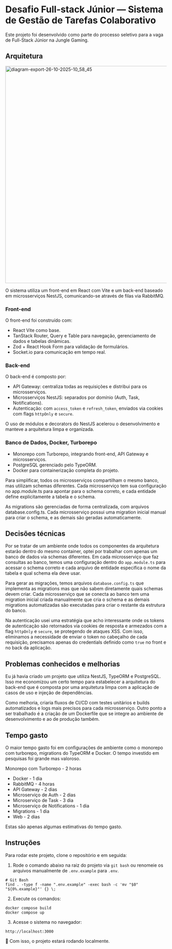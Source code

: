 # Desafio Full-stack Júnior — Sistema de Gestão de Tarefas Colaborativo

Este projeto foi desenvolvido como parte do processo seletivo para a vaga de Full-Stack Júnior na Jungle Gaming.

## Arquitetura

<img width="1160" height="676" alt="diagram-export-26-10-2025-10_58_45" src="https://github.com/user-attachments/assets/415f35d5-4114-483d-95e6-982854a7940b" />

O sistema utiliza um front-end em React com Vite e um back-end baseado em microsserviços NestJS, comunicando-se através de filas via RabbitMQ.

### Front-end

O front-end foi construído com:

- React Vite como base.
- TanStack Router, Query e Table para navegação, gerenciamento de dados e tabelas dinâmicas.
- Zod + React Hook Form para validação de formulários.
- Socket.io para comunicação em tempo real.

### Back-end

O back-end é composto por:

- API Gateway: centraliza todas as requisições e distribui para os microsserviços.
- Microsserviços NestJS: separados por domínio (Auth, Task, Notifications).
- Autenticação: com `access_token` e `refresh_token`, enviados via cookies com flags `httpOnly` e `secure`.

O uso de módulos e decorators do NestJS acelerou o desenvolvimento e manteve a arquitetura limpa e organizada.

### Banco de Dados, Docker, Turborepo

- Monorepo com Turborepo, integrando front-end, API Gateway e microsserviços.
- PostgreSQL gerenciado pelo TypeORM.
- Docker para containerização completa do projeto.

Para simplificar, todos os microsserviços compartilham o mesmo banco, mas utilizam schemas diferentes. Cada microsserviço tem sua configuração no app.module.ts para apontar para o schema correto, e cada entidade define explicitamente a tabela e o schema.

As migrations são gerenciadas de forma centralizada, com arquivos database.config.ts. Cada microsserviço possui uma migration inicial manual para criar o schema, e as demais são geradas automaticamente.

## Decisões técnicas

Por se tratar de um ambiente onde todos os componentes da arquitetura estarão dentro do mesmo container, optei por trabalhar com apenas um banco de dados via schemas diferentes. Em cada microsserviço que faz consultas ao banco, temos uma configuração dentro do `app.module.ts` para acessar o schema correto e cada arquivo de entidade especifica o nome da tabela e qual schema ela deve usar.

Para gerar as migrações, temos arquivos `database.config.ts` que implementa as migrations mas que não sabem diretamente quais schemas devem criar. Cada microsserviço que se conecta ao banco tem uma migration inicial criada manualmente que cria o schema e as demais migrations automatizadas são executadas para criar o restante da estrutura do banco.

Na autenticação usei uma estratégia que acho interessante onde os tokens de autenticação são retornados via cookies de resposta e armezados com a flag `httpOnly` e `secure`, se protegendo de ataques XSS. Com isso, eliminamos a necessidade de enviar o token no cabeçalho de cada requisição, precisamos apenas do credentials definido como `true` no front e no back da aplicação.

## Problemas conhecidos e melhorias

Eu já havia criado um projeto que utiliza NestJS, TypeORM e PostgreSQL. Isso me economizou um certo tempo para estabelecer a arquitetura do back-end que é composta por uma arquitetura limpa com a aplicação de casos de uso e injeção de dependências.

Como melhoria, criaria fluxos de CI/CD com testes unitários e builds automatizados e logs mais precisos para cada microsserviço. Outro ponto a ser trabalhado é a criação de um Dockerfile que se integre ao ambiente de desenvolvimento e ao de produção também.


## Tempo gasto

O maior tempo gasto foi em configurações de ambiente como o monorepo com turborepo, migrations do TypeORM e Docker. O tempo investido em pesquisas foi grande mas valoroso.

Monorepo com Turborepo - 2 horas
- Docker - 1 dia
- RabbitMQ - 4 horas
- API Gateway - 2 dias
- Microserviço de Auth  - 2 dias
- Microserviço de Task - 3 dia
- Microserviço de Notifications - 1 dia
- Migrations - 1 dia
- Web - 2 dias

Estas são apenas algumas estimativas do tempo gasto.

## Instruções

Para rodar este projeto, clone o repositório e em seguida:

1. Rode o comando abaixo na raiz do projeto via `git bash` ou renomeie os arquivos manualmente de `.env.example` para `.env`.

```
# Git Bash
find . -type f -name ".env.example" -exec bash -c 'mv "$0" "${0%.example}"' {} \;
```
2. Execute os comandos:
```
docker compose build
docker compose up
````
3. Acesse o sistema no navegador:
```
http://localhost:3000
```
🎉 Com isso, o projeto estará rodando localmente.
